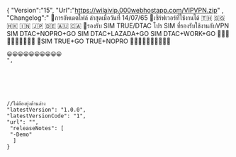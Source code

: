 {
"Version":"15",
"Url":"https://wilaivip.000webhostapp.com/VIPVPN.zip" ,
"Changelog":"
🎯การอัพเดตไฟล์ ล่าสุดเมื่อวันที่ 14/07/65
📶เซิร์ฟเวอร์ที่ใช้งานได้ 🇹🇭 🇸🇬 🇭🇰 🇮🇳 🇯🇵 🇩🇪 🇦🇺 🇨🇦
🎯รองรับ SIM TRUE/DTAC
โปร SIM ที่รองรับใช้งานกับVPN
SIM DTAC+NOPRO+GO
SIM DTAC+LAZADA+GO
SIM DTAC+WORK+GO
💖💖💖💖💖💖💖💖💖💖
🎯SIM TRUE+GO
      TRUE+NOPRO
💖💖💖💖💖💖💖💖💖💖
~~~🙏🔰ขอบคุณครับ🔰🙏~~~
😁😁😁😁😁😁😁😁😁😁
",
 
 
 
 
 
 
//ไม่ต้องยุ่งด้านล่าง
"latestVersion": "1.0.0",
"latestVersionCode": "1",
"url": "",
 "releaseNotes": [
 "-Demo"
  ]
}
